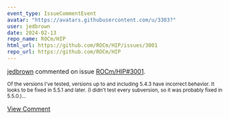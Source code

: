 ```yaml
---
event_type: IssueCommentEvent
avatar: "https://avatars.githubusercontent.com/u/3303?"
user: jedbrown
date: 2024-02-13
repo_name: ROCm/HIP
html_url: https://github.com/ROCm/HIP/issues/3001
repo_url: https://github.com/ROCm/HIP
---
```


<a href='https://github.com/jedbrown' target='_blank'>jedbrown</a> commented on issue <a href='https://github.com/ROCm/HIP/issues/3001' target='_blank'>ROCm/HIP#3001</a>.

<small>Of the versions I've tested, versions up to and including 5.4.3 have incorrect behavior. It looks to be fixed in 5.5.1 and later. (I didn't test every subversion, so it was probably fixed in 5.5.0.)...</small>

<a href='https://github.com/ROCm/HIP/issues/3001' target='_blank'>View Comment</a>